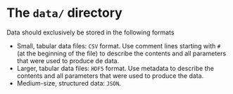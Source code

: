 # The `data/` directory

Data should exclusively be stored in the following formats

- Small, tabular data files: `CSV` format. Use comment lines starting with `#`
  (at the beginning of the file) to describe the contents and all parameters
  that were used to produce de data.
- Larger, tabular data files: `HDF5` format. Use metadata to describe the
  contents and all parameters that were used to produce the data.
- Medium-size, structured data: `JSON`.

<!-- Local Variables: -->
<!-- fill-column: 80 -->
<!-- End: -->
